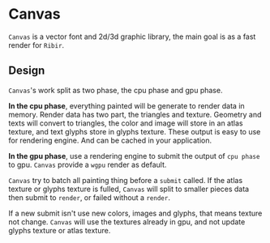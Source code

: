 # Canvas

`Canvas` is a vector font and 2d/3d graphic library, the main goal is as a fast render for `Ribir`.


## Design

`Canvas`'s work split as two phase, the cpu phase and gpu phase.

**In the cpu phase**, everything painted will be generate to render data in memory. Render data has two part, the triangles and texture. Geometry and texts will convert to triangles, the color and image will store in an atlas texture, and text glyphs store in glyphs texture. These output is easy to use for rendering engine. And can be cached in your application.

**In the gpu phase**, use a rendering engine to submit the output of `cpu phase` to gpu. `Canvas` provide a `wgpu` render as default.

`Canvas` try to batch all painting thing before a `submit` called. If the atlas texture or glyphs texture is fulled, `Canvas` will split to smaller pieces data then submit to `render`, or failed without a `render`. 

If a new submit isn't use new colors, images and glyphs, that means texture not change. `Canvas` will use the textures already in gpu, and not update glyphs texture or atlas texture.
